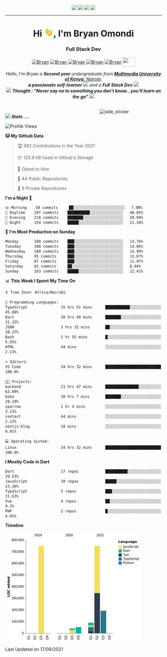
 <p align="center">
<img src="https://img.shields.io/badge/Age-20-blue" />
  <img src="https://img.shields.io/badge/Focus-Full%20Stack%20Development-brightgreen" />
  <img src="https://img.shields.io/badge/Lives-Nairobi-success" />
  <img src="https://img.shields.io/badge/Languages-English%20%26%20Swahili-brightgreen" />
</p>
<hr>
<h1 align="center">Hi <img src="https://raw.githubusercontent.com/ABSphreak/ABSphreak/master/gifs/Hi.gif" width="30px">, I'm Bryan Omondi</h1>
<h3 align="center">Full Stack Dev</h3>
<p align="center">
<a href="https://www.dev.to/bryanbill" target="blank"><img align="center" src="https://friconix.com/png/fi-swluxx-dev-to.png" alt="Bryan" height="30" width="40" /></a>
<a href="https://www.linkedin.com/in/bryanomondi254/" target="blank"><img align="center" src="https://image.flaticon.com/icons/png/128/174/174857.png" alt="Bryan" height="30" width="40" /></a>  
<a href="https://www.twitter.com/bryanbill" target="blank"><img align="center" src="https://help.twitter.com/content/dam/help-twitter/brand/logo.png" alt="Bryan" height="30" width="40" /></a>
<a href="https://www.instagram.com/bryan_bill/" target="blank"><img align="center" src="https://image.flaticon.com/icons/png/128/174/174855.png" alt="Bryan" height="30" width="40" /></a>
<a href="https://www.facebook.com/bryanbill/" target="blank"><img align="center" src="https://www.svgrepo.com/show/299425/facebook.svg" alt="Bryan" height="30" width="40" /></a>
 <a href = "mailto: bryanomondi254@gmail.com"><img align="center" src="https://seeklogo.com/images/G/gmail-new-2020-logo-32DBE11BB4-seeklogo.com.png" height="30" width="40" /></a>
</p>
</p>

<p align="center">
  <em>
    Hello, I'm Bryan a <b>Second year</b> undergraduate from <a href="https://mmu.ac.ke/"> <b>Multimedia University of Kenya</b>, Nairobi</a>. <br>
    <b>a passionate self-learner</b> <img src="https://github.com/TheDudeThatCode/TheDudeThatCode/blob/master/Assets/Developer.gif" width="30px"> and a <b>Full Stack Dev</b>&nbsp;<img src="https://github.com/TheDudeThatCode/TheDudeThatCode/blob/master/Assets/Designer.gif" width="36px">
  </em> 
  <br>
  <img src="https://media.giphy.com/media/gH3LO09IOiZIqePwv9/giphy.gif" width="50" /> <b><i align="center">Thought : "Never say no to something you don't know...you'll learn on the go”</i></b> <img src="https://media.giphy.com/media/qjqUcgIyRjsl2/giphy.gif" width="50" />
</p>
<br>
<img align="right" width=200px height=200px alt="side_sticker" src="https://media.giphy.com/media/TEnXkcsHrP4YedChhA/giphy.gif" />

<img src="https://media.giphy.com/media/iY8CRBdQXODJSCERIr/giphy.gif" width="30px">&nbsp;***Stats ....***
<!--START_SECTION:waka-->
![Profile Views](http://img.shields.io/badge/Profile%20Views-0-blue)

**🐱 My Github Data** 

> 🏆 982 Contributions in the Year 2021
 > 
> 📦 125.9 kB Used in Github's Storage 
 > 
> 💼 Opted to Hire
 > 
> 📜 44 Public Repositories 
 > 
> 🔑 9 Private Repositories  
 > 
**I'm a Night 🦉** 

```text
🌞 Morning    58 commits     ██░░░░░░░░░░░░░░░░░░░░░░░   7.98% 
🌆 Daytime    297 commits    ██████████░░░░░░░░░░░░░░░   40.85% 
🌃 Evening    218 commits    ███████░░░░░░░░░░░░░░░░░░   29.99% 
🌙 Night      154 commits    █████░░░░░░░░░░░░░░░░░░░░   21.18%

```
📅 **I'm Most Productive on Sunday** 

```text
Monday       100 commits    ███░░░░░░░░░░░░░░░░░░░░░░   13.76% 
Tuesday      108 commits    ███░░░░░░░░░░░░░░░░░░░░░░   14.86% 
Wednesday    109 commits    ███░░░░░░░░░░░░░░░░░░░░░░   14.99% 
Thursday     95 commits     ███░░░░░░░░░░░░░░░░░░░░░░   13.07% 
Friday       87 commits     ███░░░░░░░░░░░░░░░░░░░░░░   11.97% 
Saturday     65 commits     ██░░░░░░░░░░░░░░░░░░░░░░░   8.94% 
Sunday       163 commits    █████░░░░░░░░░░░░░░░░░░░░   22.42%

```


📊 **This Week I Spent My Time On** 

```text
⌚︎ Time Zone: Africa/Nairobi

💬 Programming Languages: 
TypeScript               15 hrs 51 mins      ███████████░░░░░░░░░░░░░░   45.88% 
Dart                     10 hrs 49 mins      ███████░░░░░░░░░░░░░░░░░░   31.32% 
JSON                     3 hrs 32 mins       ██░░░░░░░░░░░░░░░░░░░░░░░   10.27% 
Bash                     1 hr 55 mins        █░░░░░░░░░░░░░░░░░░░░░░░░   5.55% 
HTML                     44 mins             ░░░░░░░░░░░░░░░░░░░░░░░░░   2.13%

🔥 Editors: 
VS Code                  34 hrs 32 mins      █████████████████████████   100.0%

🐱‍💻 Projects: 
backend                  21 hrs 47 mins      ███████████████░░░░░░░░░░   63.09% 
bobo                     10 hrs 7 mins       ███████░░░░░░░░░░░░░░░░░░   29.29% 
sparrow                  1 hr 4 mins         ░░░░░░░░░░░░░░░░░░░░░░░░░   3.13% 
contact                  44 mins             ░░░░░░░░░░░░░░░░░░░░░░░░░   2.13% 
nextjs-blog              18 mins             ░░░░░░░░░░░░░░░░░░░░░░░░░   0.91%

💻 Operating System: 
Linux                    34 hrs 32 mins      █████████████████████████   100.0%

```

**I Mostly Code in Dart** 

```text
Dart                     17 repos            ██████████░░░░░░░░░░░░░░░   39.53% 
JavaScript               10 repos            █████░░░░░░░░░░░░░░░░░░░░   23.26% 
TypeScript               5 repos             ███░░░░░░░░░░░░░░░░░░░░░░   11.63% 
Vue                      4 repos             ██░░░░░░░░░░░░░░░░░░░░░░░   9.3% 
PHP                      2 repos             █░░░░░░░░░░░░░░░░░░░░░░░░   4.65%

```


**Timeline**

![Chart not found](https://raw.githubusercontent.com/bryanbill/bryanbill/master/charts/bar_graph.png) 


 Last Updated on 17/09/2021
<!--END_SECTION:waka-->

